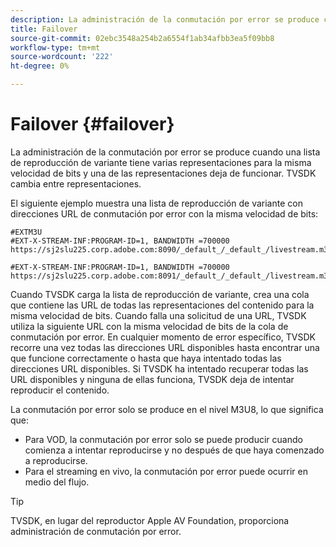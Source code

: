 ```yaml
---
description: La administración de la conmutación por error se produce cuando una lista de reproducción de variante tiene varias representaciones para la misma velocidad de bits y una de las representaciones deja de funcionar. TVSDK cambia entre representaciones.
title: Failover
source-git-commit: 02ebc3548a254b2a6554f1ab34afbb3ea5f09bb8
workflow-type: tm+mt
source-wordcount: '222'
ht-degree: 0%

---
```


# Failover {#failover}

La administración de la conmutación por error se produce cuando una lista de reproducción de variante tiene varias representaciones para la misma velocidad de bits y una de las representaciones deja de funcionar. TVSDK cambia entre representaciones.

El siguiente ejemplo muestra una lista de reproducción de variante con direcciones URL de conmutación por error con la misma velocidad de bits:

```
#EXTM3U
#EXT-X-STREAM-INF:PROGRAM-ID=1, BANDWIDTH =700000
https://sj2slu225.corp.adobe.com:8090/_default_/_default_/livestream.m3u8   

#EXT-X-STREAM-INF:PROGRAM-ID=1, BANDWIDTH =700000
https://sj2slu225.corp.adobe.com:8091/_default_/_default_/livestream.m3u8
```

Cuando TVSDK carga la lista de reproducción de variante, crea una cola que contiene las URL de todas las representaciones del contenido para la misma velocidad de bits. Cuando falla una solicitud de una URL, TVSDK utiliza la siguiente URL con la misma velocidad de bits de la cola de conmutación por error. En cualquier momento de error específico, TVSDK recorre una vez todas las direcciones URL disponibles hasta encontrar una que funcione correctamente o hasta que haya intentado todas las direcciones URL disponibles. Si TVSDK ha intentado recuperar todas las URL disponibles y ninguna de ellas funciona, TVSDK deja de intentar reproducir el contenido.

La conmutación por error solo se produce en el nivel M3U8, lo que significa que:

* Para VOD, la conmutación por error solo se puede producir cuando comienza a intentar reproducirse y no después de que haya comenzado a reproducirse.
* Para el streaming en vivo, la conmutación por error puede ocurrir en medio del flujo.

>[!TIP]
>
>TVSDK, en lugar del reproductor Apple AV Foundation, proporciona administración de conmutación por error.

